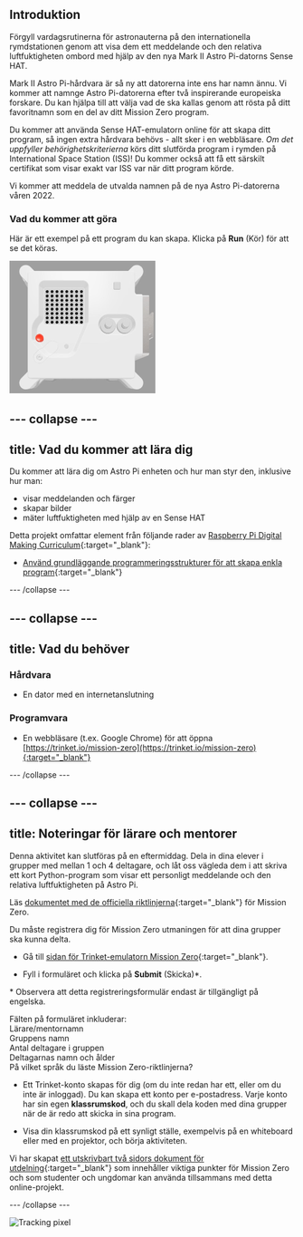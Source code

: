 ## Introduktion

Förgyll vardagsrutinerna för astronauterna på den internationella rymdstationen genom att visa dem ett meddelande och den relativa luftfuktigheten ombord med hjälp av den nya Mark II Astro Pi-datorns Sense HAT.

Mark II Astro Pi-hårdvara är så ny att datorerna inte ens har namn ännu. Vi kommer att namnge Astro Pi-datorerna efter två inspirerande europeiska forskare. Du kan hjälpa till att välja vad de ska kallas genom att rösta på ditt favoritnamn som en del av ditt Mission Zero program.

Du kommer att använda Sense HAT-emulatorn online för att skapa ditt program, så ingen extra hårdvara behövs - allt sker i en webbläsare. *Om det uppfyller behörighetskriterierna* körs ditt slutförda program i rymden på International Space Station (ISS)! Du kommer också att få ett särskilt certifikat som visar exakt var ISS var när ditt program körde.

Vi kommer att meddela de utvalda namnen på de nya Astro Pi-datorerna våren 2022.

### Vad du kommer att göra

Här är ett exempel på ett program du kan skapa. Klicka på **Run** (Kör) för att se det köras.

![Trinket Sense HAT-emulatorn som kör ett exempelprogram som bläddrar igenom luftfuktighetsvärdet över LED-matrisen och sedan visar en bild av en fisk](images/M0_4.gif)

--- collapse ---
---
title: Vad du kommer att lära dig
---

Du kommer att lära dig om Astro Pi enheten och hur man styr den, inklusive hur man:
+ visar meddelanden och färger
+ skapar bilder
+ mäter luftfuktigheten med hjälp av en Sense HAT

Detta projekt omfattar element från följande rader av [Raspberry Pi Digital Making Curriculum](http://rpf.io/curriculum){:target="_blank"}:

+ [Använd grundläggande programmeringsstrukturer för att skapa enkla program](https://curriculum.raspberrypi.org/programming/creator/){:target="_blank"}

--- /collapse ---

--- collapse ---
---
title: Vad du behöver
---

### Hårdvara

+ En dator med en internetanslutning

### Programvara

+ En webbläsare (t.ex. Google Chrome) för att öppna [https://trinket.io/mission-zero](https://trinket.io/mission-zero){:target="_blank"}

--- /collapse ---

--- collapse ---
---
title: Noteringar för lärare och mentorer
---

Denna aktivitet kan slutföras på en eftermiddag. Dela in dina elever i grupper med mellan 1 och 4 deltagare, och låt oss vägleda dem i att skriva ett kort Python-program som visar ett personligt meddelande och den relativa luftfuktigheten på Astro Pi.

Läs [dokumentet med de officiella riktlinjerna](https://astro-pi.org/media/mission-zero-guidelines/Astro_Pi_Mission_Zero_Guidelines_2021_22-sv.pdf){:target="_blank"} för Mission Zero.

Du måste registrera dig för Mission Zero utmaningen för att dina grupper ska kunna delta.

+ Gå till [sidan för Trinket-emulatorn Mission Zero](https://trinket.io/mission-zero){:target="_blank"}.

+ Fyll i formuläret och klicka på **Submit** (Skicka)\*.

\* Observera att detta registreringsformulär endast är tillgängligt på engelska.

Fälten på formuläret inkluderar:  
Lärare/mentornamn   
Gruppens namn  
Antal deltagare i gruppen  
Deltagarnas namn och ålder  
På vilket språk du läste Mission Zero-riktlinjerna?

+ Ett Trinket-konto skapas för dig (om du inte redan har ett, eller om du inte är inloggad). Du kan skapa ett konto per e-postadress. Varje konto har sin egen **klassrumskod**, och du skall dela koden med dina grupper när de är redo att skicka in sina program.

+ Visa din klassrumskod på ett synligt ställe, exempelvis på en whiteboard eller med en projektor, och börja aktiviteten.

 Vi har skapat [ett utskrivbart två sidors dokument för utdelning](http://rpf.io/mz-printout){:target="_blank"} som innehåller viktiga punkter för Mission Zero och som studenter och ungdomar kan använda tillsammans med detta online-projekt.

--- /collapse ---

![Tracking pixel](https://code.org/api/hour/begin_raspberrypi_astropi.png)

